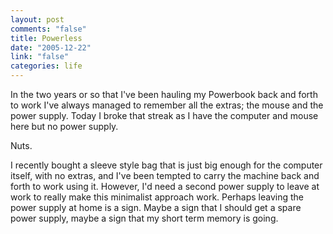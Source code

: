 ```yaml
--- 
layout: post
comments: "false"
title: Powerless
date: "2005-12-22"
link: "false"
categories: life
---
```

In the two years or so that I've been hauling my Powerbook back and forth to work I've always managed to remember all the extras; the mouse and the power supply. Today I broke that streak as I have the computer and mouse here but no power supply.

Nuts.

I recently bought a sleeve style bag that is just big enough for the computer itself, with no extras, and I've been tempted to carry the machine back and forth to work using it. However, I'd need a second power supply to leave at work to really make this minimalist approach work. Perhaps leaving the power supply at home is a sign. Maybe a sign that I should get a spare power supply, maybe a sign that my short term memory is going.
